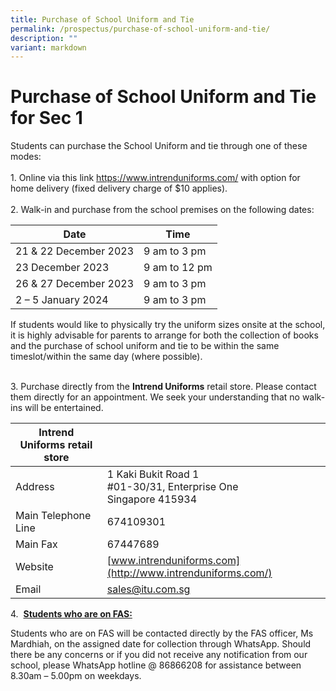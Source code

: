 ```yaml
---
title: Purchase of School Uniform and Tie
permalink: /prospectus/purchase-of-school-uniform-and-tie/
description: ""
variant: markdown
---
```

Purchase of School Uniform and Tie for Sec 1
==================================

Students can purchase the School Uniform and tie through one of these modes:
<br><br>1\.	 Online via this link <a href="https://www.intrenduniforms.com/" target="_blank" rel="noopener noreferrer"><span style="color:black">https://www.intrenduniforms.com/</span></a> with option for home delivery (fixed delivery charge of $10 applies).
<br><br>2\.	Walk-in and purchase from the school premises on the following dates:

| Date | Time |
| -------- | -------- |
| 21 &amp; 22 December 2023   | 9 am to 3 pm     |
| 23 December 2023   | 9 am to 12 pm   |
| 26 &amp; 27 December 2023   | 9 am to 3 pm     |
| 2 – 5 January 2024 | 9 am to 3 pm     |

If students would like to physically try the uniform sizes onsite at the school, it is highly advisable for parents to arrange for both the collection of books and the purchase of school uniform and tie to be within the same timeslot/within the same day (where possible).

<br>3\.	Purchase directly from the **Intrend Uniforms** retail store. Please contact them directly for an appointment. We seek your understanding that no walk-ins will be entertained.



| **Intrend Uniforms** retail store |  | 
| -------- | -------- | 
|Address    | 1 Kaki Bukit Road 1 <br>#01-30/31, Enterprise One<br> Singapore 415934    | 
|Main Telephone Line    | 674109301 |     
|Main Fax    | 67447689     | 
|Website    | [www.intrenduniforms.com](http://www.intrenduniforms.com/) | 
|Email| [sales@itu.com.sg](mailto:sales@itu.com.sg)     | 
 
4\.&nbsp;&nbsp;<u><b>Students who are on FAS:</b></u>  

Students who are on FAS will be contacted directly by the FAS officer, Ms Mardhiah, on the assigned date for collection through WhatsApp.  Should there be any concerns or if you did not receive any notification from our school, please WhatsApp hotline @ 86866208 for assistance between 8.30am – 5.00pm on weekdays.